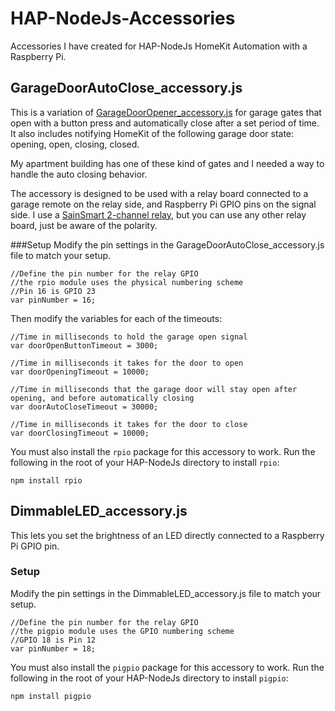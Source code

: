 # HAP-NodeJs-Accessories
Accessories I have created for HAP-NodeJs HomeKit Automation with a Raspberry Pi.

## GarageDoorAutoClose_accessory.js
This is a variation of [GarageDoorOpener_accessory.js](https://github.com/KhaosT/HAP-NodeJS/blob/master/accessories/GarageDoorOpener_accessory.js) for garage gates that open with a button press and automatically close after a set period of time. It also includes notifying HomeKit of the following garage door state: opening, open, closing, closed.

My apartment building has one of these kind of gates and I needed a way to handle the auto closing behavior.

The accessory is designed to be used with a relay board connected to a garage remote on the relay side, and Raspberry Pi GPIO pins on the signal side. I use a [SainSmart 2-channel relay](https://www.amazon.com/SainSmart-101-70-100-2-Channel-Relay-Module/dp/B0057OC6D8), but you can use any other relay board, just be aware of the polarity.

###Setup
Modify the pin settings in the GarageDoorAutoClose_accessory.js file to match your setup.

```
//Define the pin number for the relay GPIO
//the rpio module uses the physical numbering scheme
//Pin 16 is GPIO 23
var pinNumber = 16;
```

Then modify the variables for each of the timeouts:

```
//Time in milliseconds to hold the garage open signal
var doorOpenButtonTimeout = 3000;

//Time in milliseconds it takes for the door to open 
var doorOpeningTimeout = 10000;

//Time in milliseconds that the garage door will stay open after opening, and before automatically closing
var doorAutoCloseTimeout = 30000;

//Time in milliseconds it takes for the door to close 
var doorClosingTimeout = 10000;
```

You must also install the `rpio` package for this accessory to work.
Run the following in the root of your HAP-NodeJs directory to install `rpio`:

`npm install rpio`

## DimmableLED_accessory.js
This lets you set the brightness of an LED directly connected to a Raspberry Pi GPIO pin.

### Setup

Modify the pin settings in the DimmableLED_accessory.js file to match your setup.

```
//Define the pin number for the relay GPIO
//the pigpio module uses the GPIO numbering scheme
//GPIO 18 is Pin 12
var pinNumber = 18;
```

You must also install the `pigpio` package for this accessory to work.
Run the following in the root of your HAP-NodeJs directory to install `pigpio`:

`npm install pigpio`
